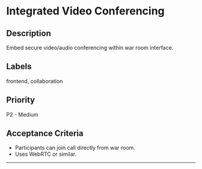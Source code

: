 # Integrated Video Conferencing

## Description
Embed secure video/audio conferencing within war room interface.

## Labels
frontend, collaboration

## Priority
P2 - Medium

## Acceptance Criteria
- Participants can join call directly from war room.
- Uses WebRTC or similar.

---

